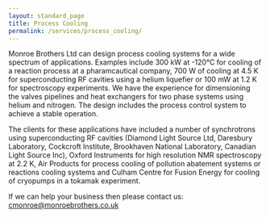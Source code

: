 ```yaml
---
layout: standard_page
title: Process Cooling
permalink: /services/process_cooling/
---
```


Monroe Brothers Ltd can design process cooling systems for a wide spectrum of applications.  Examples include 300 kW at -120°C for cooling of a reaction process at a pharamcautical company, 700 W of cooling at 4.5 K for superconducting RF cavities using a helium liquefier or 100 mW at 1.2 K for spectroscopy experiments.  We have the experience for dimensioning the valves pipelines and heat exchangers for two phase systems using helium and nitrogen. The design includes the process control system to achieve a stable operation.

The clients for these applications have included a number of synchrotrons using superconducting RF cavities (Diamond Light Source Ltd, Daresbury Laboratory, Cockcroft Institute, Brookhaven National Laboratory, Canadian Light Source Inc), Oxford Instruments for high resolution NMR spectroscopy at 2.2 K, Air Products for process cooling of pollution abatement systems or reactions cooling systems and Culham Centre for Fusion Energy for cooling of cryopumps in a tokamak experiment.

If we can help your business then please contact us: [cmonroe@monroebrothers.co.uk](cmonroe@monroebrothers.co.uk)